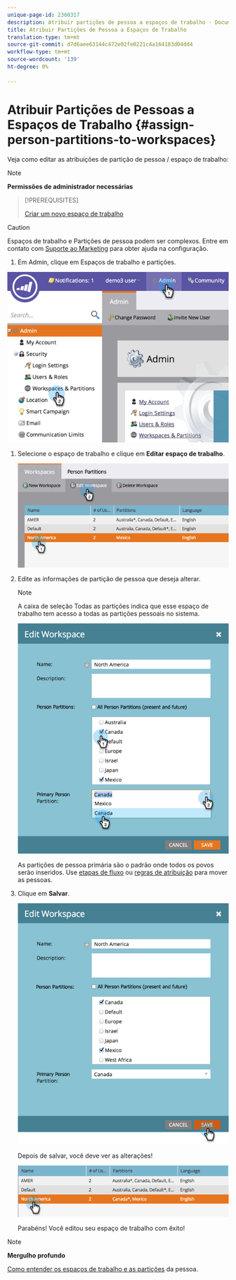 ```yaml
---
unique-page-id: 2360317
description: Atribuir partições de pessoa a espaços de trabalho - Documentos do marketing - Documentação do produto
title: Atribuir Partições de Pessoa a Espaços de Trabalho
translation-type: tm+mt
source-git-commit: d7d6aee63144c472e02fe0221c4a164183d04dd4
workflow-type: tm+mt
source-wordcount: '139'
ht-degree: 0%

---
```



# Atribuir Partições de Pessoas a Espaços de Trabalho {#assign-person-partitions-to-workspaces}

Veja como editar as atribuições de partição de pessoa / espaço de trabalho:

>[!NOTE]
>
>**Permissões de administrador necessárias**

>[!PREREQUISITES]
>
>[Criar um novo espaço de trabalho](create-a-new-workspace.md)

>[!CAUTION]
>
>Espaços de trabalho e Partições de pessoa podem ser complexos. Entre em contato com [Suporte ao Marketing](http://support.marketo.com/) para obter ajuda na configuração.

1. Em Admin, clique em Espaços de trabalho e partições.

![](assets/image2014-9-17-11-3a13-3a24.png)

1. Selecione o espaço de trabalho e clique em **Editar espaço de trabalho**.

   ![](assets/two-3.png)

1. Edite as informações de partição de pessoa que deseja alterar.

   >[!NOTE]
   >
   >A caixa de seleção Todas as partições indica que esse espaço de trabalho tem acesso a todas as partições pessoais no sistema.

   ![](assets/three-3.png)

   As partições de pessoa primária são o padrão onde todos os povos serão inseridos. Use [etapas de fluxo](../../../product-docs/core-marketo-concepts/smart-campaigns/flow-actions/use-add-choice-in-a-flow-step.md) ou [regras de atribuição](assigning-person-partitions-with-assignment-rules.md) para mover as pessoas.

1. Clique em **Salvar**.

   ![](assets/four-3.png)

   Depois de salvar, você deve ver as alterações!

   ![](assets/image2014-9-17-11-3a14-3a53.png)

   Parabéns! Você editou seu espaço de trabalho com êxito!

>[!NOTE]
>
>**Mergulho profundo**
>
>[Como entender os espaços de trabalho e as partições](understanding-workspaces-and-person-partitions.md) da pessoa.

